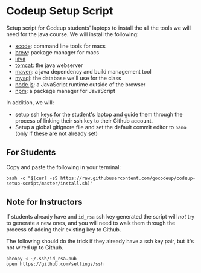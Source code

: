 # Codeup Setup Script

Setup script for Codeup students' laptops to install the all the tools we will
need for the java course. We will install the following:

- [xcode](https://developer.apple.com/xcode/features/): command line tools for
  macs
- [brew](http://brew.sh/): package manager for macs
- [java](https://en.wikipedia.org/wiki/Java_(programming_language))
- [tomcat](http://tomcat.apache.org/): the java webserver
- [maven](https://maven.apache.org/): a java dependency and build management tool
- [mysql](https://www.mysql.com/): the database we'll use for the class
- [node js](https://nodejs.org/en/): a JavaScript runtime outside of the browser
- [npm](https://www.npmjs.com/): a package manager for JavaScript

In addition, we will:

- setup ssh keys for the student's laptop and guide them through the process of
  linking their ssh key to their Github account.
- Setup a global gitignore file and set the default commit editor to `nano`
  (only if these are not already set)

## For Students

Copy and paste the following in your terminal:

```
bash -c "$(curl -sS https://raw.githubusercontent.com/gocodeup/codeup-setup-script/master/install.sh)"
```

## Note for Instructors

If students already have and `id_rsa` ssh key generated the script will *not*
try to generate a new ones, and you will need to walk them through the process
of adding their existing key to Github.

The following should do the trick if they already have a ssh key pair, but it's
not wired up to Github.

```bash
pbcopy < ~/.ssh/id_rsa.pub
open https://github.com/settings/ssh
```
